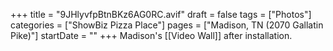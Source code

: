+++
title = "9JHlyvfpBtnBKz6AG0RC.avif"
draft = false
tags = ["Photos"]
categories = ["ShowBiz Pizza Place"]
pages = ["Madison, TN (2070 Gallatin Pike)"]
startDate = ""
+++
Madison's [[Video Wall]] after installation.

